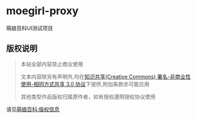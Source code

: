 # moegirl-proxy
萌娘百科UI测试项目

## 版权说明
> 本站全部内容禁止商业使用
> 
> 文本内容除另有声明外,均在[知识共享(Creative Commons) 署名-非商业性使用-相同方式共享 3.0 协议][moegirlcopyrights]下提供,附加条款亦可能应用
> 
> 其他类型作品版权归属原作者，如有授权遵照授权协议使用

请见[萌娘百科:版权信息][moegirlcopyrights]


[moegirlcopyrights]: http://zh.moegirl.org/%E8%90%8C%E5%A8%98%E7%99%BE%E7%A7%91:%E7%89%88%E6%9D%83%E4%BF%A1%E6%81%AF  "萌娘百科:版权信息"
